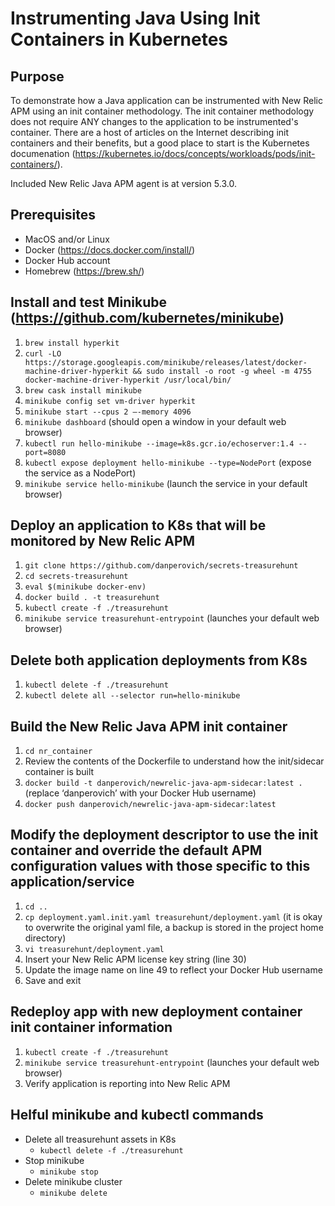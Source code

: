 # Instrumenting Java Using Init Containers in Kubernetes

## Purpose
To demonstrate how a Java application can be instrumented with New Relic APM using an init container methodology.  The init container methodology does not require ANY changes to the application to be instrumented's container.  There are a host of articles on the Internet describing init containers and their benefits, but a good place to start is the Kubernetes documenation (https://kubernetes.io/docs/concepts/workloads/pods/init-containers/).

Included New Relic Java APM agent is at version 5.3.0.

## Prerequisites
- MacOS and/or Linux
- Docker (https://docs.docker.com/install/)
- Docker Hub account
- Homebrew (https://brew.sh/)

## Install and test Minikube (https://github.com/kubernetes/minikube)
1. `brew install hyperkit`
2. `curl -LO https://storage.googleapis.com/minikube/releases/latest/docker-machine-driver-hyperkit && sudo install -o root -g wheel -m 4755 docker-machine-driver-hyperkit /usr/local/bin/`
3. `brew cask install minikube`
4. `minikube config set vm-driver hyperkit`
5. `minikube start --cpus 2 —-memory 4096`
6. `minikube dashboard` (should open a window in your default web browser)
7. `kubectl run hello-minikube --image=k8s.gcr.io/echoserver:1.4 --port=8080`
8. `kubectl expose deployment hello-minikube --type=NodePort` (expose the service as a NodePort)
9. `minikube service hello-minikube` (launch the service in your default browser)

## Deploy an application to K8s that will be monitored by New Relic APM
1. `git clone https://github.com/danperovich/secrets-treasurehunt`
2. `cd secrets-treasurehunt`
3. `eval $(minikube docker-env)`
4. `docker build . -t treasurehunt`
5. `kubectl create -f ./treasurehunt`
6. `minikube service treasurehunt-entrypoint` (launches your default web browser)

## Delete both application deployments from K8s
1. `kubectl delete -f ./treasurehunt`
2. `kubectl delete all --selector run=hello-minikube`

## Build the New Relic Java APM  init container
1. `cd nr_container`
2. Review the contents of the Dockerfile to understand how the init/sidecar container is built
3. `docker build -t danperovich/newrelic-java-apm-sidecar:latest .` (replace ‘danperovich’ with your Docker Hub username)
4. `docker push danperovich/newrelic-java-apm-sidecar:latest`

## Modify the deployment descriptor to use the init container and override the default APM configuration values with those specific to this application/service
1. `cd ..`
2. `cp deployment.yaml.init.yaml treasurehunt/deployment.yaml` (it is okay to overwrite the original yaml file, a backup is stored in the project home directory)
3. `vi treasurehunt/deployment.yaml`
4. Insert your New Relic APM license key string (line 30)
5. Update the image name on line 49 to reflect your Docker Hub username
6. Save and exit

## Redeploy app with new deployment container init container information
1. `kubectl create -f ./treasurehunt`
2. `minikube service treasurehunt-entrypoint` (launches your default web browser)
3. Verify application is reporting into New Relic APM

## Helful minikube and kubectl commands
- Delete all treasurehunt assets in K8s
  - `kubectl delete -f ./treasurehunt`
- Stop minikube
  - `minikube stop`
- Delete minikube cluster
  - `minikube delete`

